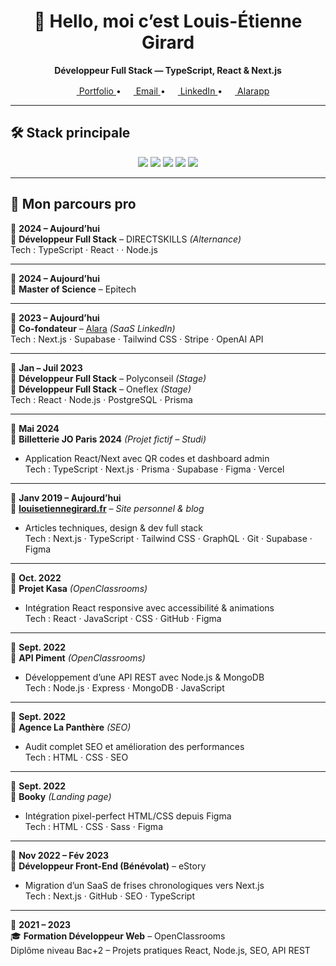 <h1 align="center">👋 Hello, moi c’est Louis-Étienne Girard</h1>
<p align="center">
  <strong>Développeur Full Stack — TypeScript, React & Next.js</strong><br />
</p>

<p align="center">
  <a href="https://louisetiennegirard.fr" target="_blank">
    <img src="https://louisetiennegirard.fr/favicon.ico" width="16" /> Portfolio
  </a> • 
  <a href="mailto:contact@louisetiennegirard.fr">
    <img src="https://upload.wikimedia.org/wikipedia/commons/4/4e/Mail_%28iOS%29.svg" width="16" /> Email
  </a> • 
  <a href="https://www.linkedin.com/in/louis-etienne-girard/" target="_blank">
    <img src="https://www.linkedin.com/favicon.ico" width="16" /> LinkedIn
  </a> • 
  <a href="https://alarapp.com" target="_blank">
    <img src="https://alarapp.com/favicon.ico" width="16" /> Alarapp
  </a>
</p>

---

## 🛠 Stack principale

<p align="center">
  <img src="https://img.shields.io/badge/TypeScript-3178C6?style=for-the-badge&logo=typescript&logoColor=white" />
  <img src="https://img.shields.io/badge/React-20232A?style=for-the-badge&logo=react&logoColor=61DAFB" />
  <img src="https://img.shields.io/badge/Next.js-000000?style=for-the-badge&logo=nextdotjs&logoColor=white" />
  <img src="https://img.shields.io/badge/Node.js-339933?style=for-the-badge&logo=nodedotjs&logoColor=white" />
  <img src="https://img.shields.io/badge/Git-F05032?style=for-the-badge&logo=git&logoColor=white" />
</p>

---

## 🧭 Mon parcours pro

📍 **2024 – Aujourd’hui**  
🔹 **Développeur Full Stack** – DIRECTSKILLS *(Alternance)*  
Tech : TypeScript · React · · Node.js

---

📍 **2024 – Aujourd’hui**  
🔹 **Master of Science** – Epitech

---

📍 **2023 – Aujourd’hui**  
🔹 **Co-fondateur** – [Alara](https://alarapp.com) *(SaaS LinkedIn)*  
Tech : Next.js · Supabase · Tailwind CSS · Stripe · OpenAI API  

---

📍 **Jan – Juil 2023**  
🔹 **Développeur Full Stack** – Polyconseil *(Stage)*  
🔹 **Développeur Full Stack** – Oneflex *(Stage)*  
Tech : React · Node.js · PostgreSQL · Prisma

---

📍 **Mai 2024**  
🔹 **Billetterie JO Paris 2024** *(Projet fictif – Studi)*  
- Application React/Next avec QR codes et dashboard admin  
Tech : TypeScript · Next.js · Prisma · Supabase · Figma · Vercel

---

📍 **Janv 2019 – Aujourd’hui**  
🔹 [**louisetiennegirard.fr**](https://louisetiennegirard.fr) – *Site personnel & blog*  
- Articles techniques, design & dev full stack  
Tech : Next.js · TypeScript · Tailwind CSS · GraphQL · Git · Supabase · Figma

---

📍 **Oct. 2022**  
🔹 **Projet Kasa** *(OpenClassrooms)*  
- Intégration React responsive avec accessibilité & animations  
Tech : React · JavaScript · CSS · GitHub · Figma

---

📍 **Sept. 2022**  
🔹 **API Piment** *(OpenClassrooms)*  
- Développement d’une API REST avec Node.js & MongoDB  
Tech : Node.js · Express · MongoDB · JavaScript

---

📍 **Sept. 2022**  
🔹 **Agence La Panthère** *(SEO)*  
- Audit complet SEO et amélioration des performances  
Tech : HTML · CSS · SEO

---

📍 **Sept. 2022**  
🔹 **Booky** *(Landing page)*  
- Intégration pixel-perfect HTML/CSS depuis Figma  
Tech : HTML · CSS · Sass · Figma

---

📍 **Nov 2022 – Fév 2023**  
🔹 **Développeur Front-End (Bénévolat)** – eStory  
- Migration d’un SaaS de frises chronologiques vers Next.js  
Tech : Next.js · GitHub · SEO · TypeScript

---

📍 **2021 – 2023**  
🎓 **Formation Développeur Web** – OpenClassrooms  
Diplôme niveau Bac+2 – Projets pratiques React, Node.js, SEO, API REST

